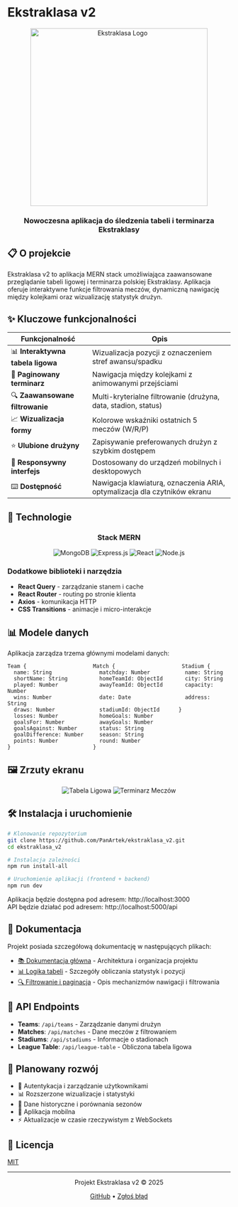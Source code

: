 # Ekstraklasa v2

<div align="center">
  <img src="https://ekstraklasa.org/img/logo.png" alt="Ekstraklasa Logo" width="400"/>
  <br>
  <h3>Nowoczesna aplikacja do śledzenia tabeli i terminarza Ekstraklasy</h3>
</div>

## 📋 O projekcie

Ekstraklasa v2 to aplikacja MERN stack umożliwiająca zaawansowane przeglądanie tabeli ligowej i terminarza polskiej Ekstraklasy. Aplikacja oferuje interaktywne funkcje filtrowania meczów, dynamiczną nawigację między kolejkami oraz wizualizację statystyk drużyn.

## ✨ Kluczowe funkcjonalności

| Funkcjonalność | Opis |
|----------------|------|
| 📊 **Interaktywna tabela ligowa** | Wizualizacja pozycji z oznaczeniem stref awansu/spadku |
| 📅 **Paginowany terminarz** | Nawigacja między kolejkami z animowanymi przejściami |
| 🔍 **Zaawansowane filtrowanie** | Multi-kryterialne filtrowanie (drużyna, data, stadion, status) |
| 📈 **Wizualizacja formy** | Kolorowe wskaźniki ostatnich 5 meczów (W/R/P) |
| ⭐ **Ulubione drużyny** | Zapisywanie preferowanych drużyn z szybkim dostępem |
| 📱 **Responsywny interfejs** | Dostosowany do urządzeń mobilnych i desktopowych |
| ⌨️ **Dostępność** | Nawigacja klawiaturą, oznaczenia ARIA, optymalizacja dla czytników ekranu |

## 🚀 Technologie

<div align="center">
  <h3>Stack MERN</h3>
  <p>
    <img src="https://img.shields.io/badge/MongoDB-47A248?style=for-the-badge&logo=mongodb&logoColor=white" alt="MongoDB"/>
    <img src="https://img.shields.io/badge/Express-000000?style=for-the-badge&logo=express&logoColor=white" alt="Express.js"/>
    <img src="https://img.shields.io/badge/React-61DAFB?style=for-the-badge&logo=react&logoColor=black" alt="React"/>
    <img src="https://img.shields.io/badge/Node.js-339933?style=for-the-badge&logo=node.js&logoColor=white" alt="Node.js"/>
  </p>
</div>

### Dodatkowe biblioteki i narzędzia

- **React Query** - zarządzanie stanem i cache
- **React Router** - routing po stronie klienta
- **Axios** - komunikacja HTTP
- **CSS Transitions** - animacje i micro-interakcje

## 📊 Modele danych

Aplikacja zarządza trzema głównymi modelami danych:

```
Team {                     Match {                     Stadium {
  name: String               matchday: Number           name: String
  shortName: String          homeTeamId: ObjectId       city: String
  played: Number             awayTeamId: ObjectId       capacity: Number
  wins: Number               date: Date                 address: String
  draws: Number              stadiumId: ObjectId      }
  losses: Number             homeGoals: Number
  goalsFor: Number           awayGoals: Number
  goalsAgainst: Number       status: String
  goalDifference: Number     season: String
  points: Number             round: Number
}                          }
```

## 🖼️ Zrzuty ekranu

<div align="center">
  <img src="https://via.placeholder.com/400x200?text=Tabela+Ligowa" alt="Tabela Ligowa"/>
  <img src="https://via.placeholder.com/400x200?text=Terminarz+Meczów" alt="Terminarz Meczów"/>
</div>

## 🛠️ Instalacja i uruchomienie

```bash
# Klonowanie repozytorium
git clone https://github.com/PanArtek/ekstraklasa_v2.git
cd ekstraklasa_v2

# Instalacja zależności
npm run install-all

# Uruchomienie aplikacji (frontend + backend)
npm run dev
```

Aplikacja będzie dostępna pod adresem: http://localhost:3000  
API będzie działać pod adresem: http://localhost:5000/api

## 📖 Dokumentacja

Projekt posiada szczegółową dokumentację w następujących plikach:

- [📚 Dokumentacja główna](documentation.md) - Architektura i organizacja projektu
- [📊 Logika tabeli](table-logic.md) - Szczegóły obliczania statystyk i pozycji
- [🔍 Filtrowanie i paginacja](filtering.md) - Opis mechanizmów nawigacji i filtrowania

## 🔌 API Endpoints

- **Teams**: `/api/teams` - Zarządzanie danymi drużyn
- **Matches**: `/api/matches` - Dane meczów z filtrowaniem
- **Stadiums**: `/api/stadiums` - Informacje o stadionach
- **League Table**: `/api/league-table` - Obliczona tabela ligowa

## 🔭 Planowany rozwój

- 🔐 Autentykacja i zarządzanie użytkownikami
- 📊 Rozszerzone wizualizacje i statystyki
- 📜 Dane historyczne i porównania sezonów
- 📱 Aplikacja mobilna
- ⚡ Aktualizacje w czasie rzeczywistym z WebSockets

## 📝 Licencja

[MIT](LICENSE)

---

<div align="center">
  <p>Projekt Ekstraklasa v2 © 2025</p>
  <p>
    <a href="https://github.com/PanArtek/ekstraklasa_v2">GitHub</a> •
    <a href="https://github.com/PanArtek/ekstraklasa_v2/issues">Zgłoś błąd</a>
  </p>
</div>